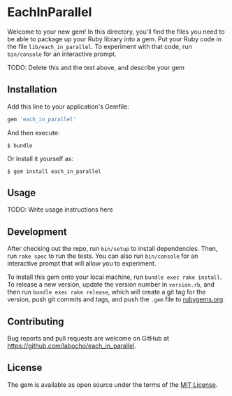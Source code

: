 # EachInParallel

Welcome to your new gem! In this directory, you'll find the files you need to be able to package up your Ruby library into a gem. Put your Ruby code in the file `lib/each_in_parallel`. To experiment with that code, run `bin/console` for an interactive prompt.

TODO: Delete this and the text above, and describe your gem

## Installation

Add this line to your application's Gemfile:

```ruby
gem 'each_in_parallel'
```

And then execute:

    $ bundle

Or install it yourself as:

    $ gem install each_in_parallel

## Usage

TODO: Write usage instructions here

## Development

After checking out the repo, run `bin/setup` to install dependencies. Then, run `rake spec` to run the tests. You can also run `bin/console` for an interactive prompt that will allow you to experiment.

To install this gem onto your local machine, run `bundle exec rake install`. To release a new version, update the version number in `version.rb`, and then run `bundle exec rake release`, which will create a git tag for the version, push git commits and tags, and push the `.gem` file to [rubygems.org](https://rubygems.org).

## Contributing

Bug reports and pull requests are welcome on GitHub at https://github.com/labocho/each_in_parallel.

## License

The gem is available as open source under the terms of the [MIT License](https://opensource.org/licenses/MIT).
